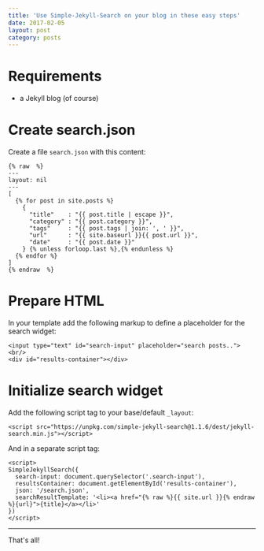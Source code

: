```yaml
---
title: 'Use Simple-Jekyll-Search on your blog in these easy steps'
date: 2017-02-05
layout: post
category: posts
---
```


# Requirements

- a Jekyll blog (of course)

# Create search.json

Create a file `search.json` with this content:

```
{% raw  %}
---
layout: nil
---
[
  {% for post in site.posts %}
    {
      "title"    : "{{ post.title | escape }}",
      "category" : "{{ post.category }}",
      "tags"     : "{{ post.tags | join: ', ' }}",
      "url"      : "{{ site.baseurl }}{{ post.url }}",
      "date"     : "{{ post.date }}"
    } {% unless forloop.last %},{% endunless %}
  {% endfor %}
]
{% endraw  %}
```

# Prepare HTML

In your template add the following markup to define a placeholder for the search widget:

```
<input type="text" id="search-input" placeholder="search posts..">
<br/>
<div id="results-container"></div>
```

# Initialize search widget

Add the following script tag to your base/default `_layout`:

```
<script src="https://unpkg.com/simple-jekyll-search@1.1.6/dest/jekyll-search.min.js"></script>
```

And in a separate script tag:

```
<script>
SimpleJekyllSearch({
  search-input: document.querySelector('.search-input'),
  resultsContainer: document.getElementById('results-container'),
  json: '/search.json',
  searchResultTemplate: '<li><a href="{% raw %}{{ site.url }}{% endraw %}{url}">{title}</a></li>'
})
</script>
```

---

That's all!
